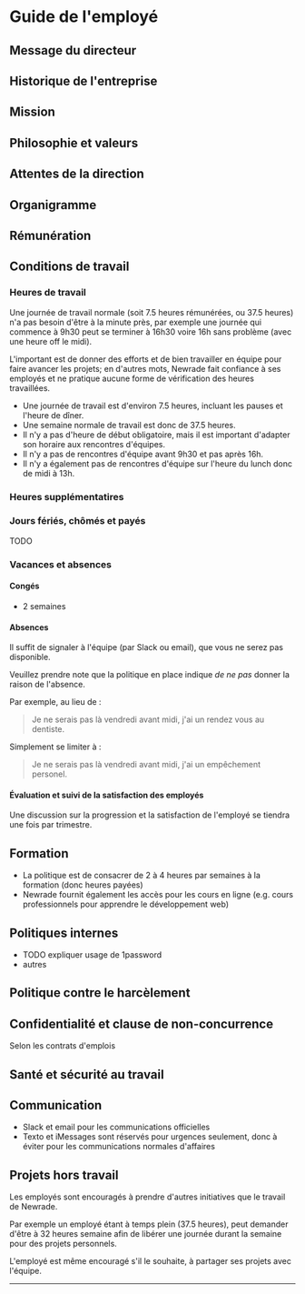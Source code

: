 # Guide de l'employé

## Message du directeur

## Historique de l'entreprise

## Mission

## Philosophie et valeurs

## Attentes de la direction

## Organigramme

## Rémunération

## Conditions de travail

### Heures de travail

Une journée de travail normale (soit 7.5 heures rémunérées, ou 37.5 heures) n'a pas besoin d'être à la minute près, par exemple une journée qui commence à 9h30 peut se terminer à 16h30 voire 16h sans problème (avec une heure off le midi).

L'important est de donner des efforts et de bien travailler en équipe pour faire avancer les projets; en d'autres mots, Newrade fait confiance à ses employés et ne pratique aucune forme de vérification des heures travaillées.

- Une journée de travail est d'environ 7.5 heures, incluant les pauses et l'heure de dîner.
- Une semaine normale de travail est donc de 37.5 heures.
- Il n'y a pas d'heure de début obligatoire, mais il est important d'adapter son horaire aux rencontres d'équipes.
- Il n'y a pas de rencontres d'équipe avant 9h30 et pas après 16h.
- Il n'y a également pas de rencontres d'équipe sur l'heure du lunch donc de midi à 13h.

### Heures supplémentatires

### Jours fériés, chômés et payés

TODO

### Vacances et absences

#### Congés

- 2 semaines

#### Absences

Il suffit de signaler à l'équipe (par Slack ou email), que vous ne serez pas disponible.

Veuillez prendre note que la politique en place indique _de ne pas_ donner la raison de l'absence.

Par exemple, au lieu de :

> Je ne serais pas là vendredi avant midi, j'ai un rendez vous au dentiste.

Simplement se limiter à :

> Je ne serais pas là vendredi avant midi, j'ai un empêchement personel.

#### Évaluation et suivi de la satisfaction des employés

Une discussion sur la progression et la satisfaction de l'employé se tiendra une fois par trimestre.

## Formation

- La politique est de consacrer de 2 à 4 heures par semaines à la formation (donc heures payées)
- Newrade fournit également les accès pour les cours en ligne (e.g. cours professionnels pour apprendre le développement web)

## Politiques internes

- TODO expliquer usage de 1password
- autres

## Politique contre le harcèlement

## Confidentialité et clause de non-concurrence

Selon les contrats d'emplois

## Santé et sécurité au travail

## Communication

- Slack et email pour les communications officielles
- Texto et iMessages sont réservés pour urgences seulement, donc à éviter pour les communications normales d'affaires

## Projets hors travail

Les employés sont encouragés à prendre d'autres initiatives que le travail de Newrade.

Par exemple un employé étant à temps plein (37.5 heures), peut demander d'être à 32 heures
semaine afin de libérer une journée durant la semaine pour des projets personnels.

L'employé est même encouragé s'il le souhaite, à partager ses projets avec l'équipe.

---
